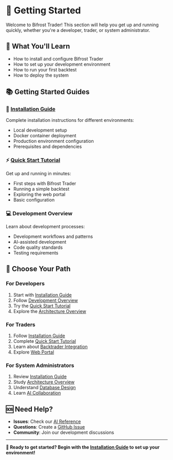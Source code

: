 # 🏁 Getting Started

Welcome to Bifrost Trader! This section will help you get up and running quickly, whether you're a developer, trader, or system administrator.

## 🎯 **What You'll Learn**

- How to install and configure Bifrost Trader
- How to set up your development environment
- How to run your first backtest
- How to deploy the system

## 📚 **Getting Started Guides**

### **🚀 [Installation Guide](installation.md)**
Complete installation instructions for different environments:
- Local development setup
- Docker container deployment
- Production environment configuration
- Prerequisites and dependencies

### **⚡ [Quick Start Tutorial](quick-start.md)**
Get up and running in minutes:
- First steps with Bifrost Trader
- Running a simple backtest
- Exploring the web portal
- Basic configuration

### **💻 Development Overview**
Learn about development processes:
- Development workflows and patterns
- AI-assisted development
- Code quality standards
- Testing requirements

## 🎯 **Choose Your Path**

### **For Developers**
1. Start with [Installation Guide](installation.md)
2. Follow [Development Overview](../development/index.md)
3. Try the [Quick Start Tutorial](quick-start.md)
4. Explore the [Architecture Overview](../architecture/overview.md)

### **For Traders**
1. Follow [Installation Guide](installation.md)
2. Complete [Quick Start Tutorial](quick-start.md)
3. Learn about [Backtrader Integration](../development/backtrader-integration.md)
4. Explore [Web Portal](../services/web-portal.md)

### **For System Administrators**
1. Review [Installation Guide](installation.md)
2. Study [Architecture Overview](../architecture/overview.md)
3. Understand [Database Design](../architecture/database.md)
4. Learn [AI Collaboration](../guides/ai-collaboration.md)

## 🆘 **Need Help?**

- **Issues**: Check our [AI Reference](../reference/ai-reference.md)
- **Questions**: Create a [GitHub Issue](https://github.com/weitingzhao/bifrost-trader/issues)
- **Community**: Join our development discussions

---

**🎯 Ready to get started? Begin with the [Installation Guide](installation.md) to set up your environment!**
